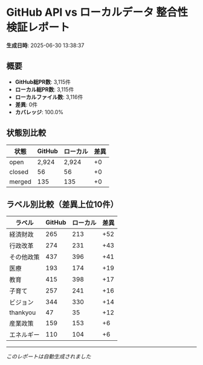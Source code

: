 # GitHub API vs ローカルデータ 整合性検証レポート

**生成日時**: 2025-06-30 13:38:37

## 概要

- **GitHub総PR数**: 3,115件
- **ローカル総PR数**: 3,115件
- **ローカルファイル数**: 3,116件
- **差異**: 0件
- **カバレッジ**: 100.0%

## 状態別比較

| 状態 | GitHub | ローカル | 差異 |
|------|--------|----------|------|
| open | 2,924 | 2,924 | +0 |
| closed | 56 | 56 | +0 |
| merged | 135 | 135 | +0 |

## ラベル別比較（差異上位10件）

| ラベル | GitHub | ローカル | 差異 |
|--------|--------|----------|------|
| 経済財政 | 265 | 213 | +52 |
| 行政改革 | 274 | 231 | +43 |
| その他政策 | 437 | 396 | +41 |
| 医療 | 193 | 174 | +19 |
| 教育 | 415 | 398 | +17 |
| 子育て | 257 | 241 | +16 |
| ビジョン | 344 | 330 | +14 |
| thankyou | 47 | 35 | +12 |
| 産業政策 | 159 | 153 | +6 |
| エネルギー | 110 | 104 | +6 |

---
*このレポートは自動生成されました*